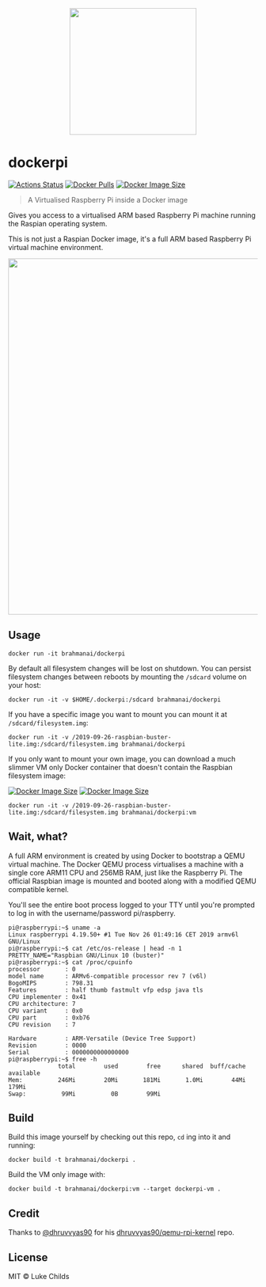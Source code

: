 <div align="center">
	<img width="256" src="media/logo.svg">
</div>

# dockerpi

[![Actions Status](https://badgen.net/github/checks/brahmanai/dockerpi?icon=github&label=Build%20Status)](https://github.com/brahman-ai/dockerpi/actions)
[![Docker Pulls](https://badgen.net/docker/pulls/brahmanai/dockerpi?icon=docker&label=Docker%20pulls)](https://hub.docker.com/r/brahmanai/dockerpi/)
[![Docker Image Size](https://badgen.net/docker/size/brahmanai/dockerpi/latest/amd64?icon=docker&label=brahmanai/dockerpi)](https://hub.docker.com/r/brahmanai/dockerpi/tags)

> A Virtualised Raspberry Pi inside a Docker image

Gives you access to a virtualised ARM based Raspberry Pi machine running the Raspian operating system.

This is not just a Raspian Docker image, it's a full ARM based Raspberry Pi virtual machine environment.

<div align="center">
	<img src="media/demo.svg" width="720">
</div>

## Usage

```
docker run -it brahmanai/dockerpi
```

By default all filesystem changes will be lost on shutdown. You can persist filesystem changes between reboots by mounting the `/sdcard` volume on your host:

```
docker run -it -v $HOME/.dockerpi:/sdcard brahmanai/dockerpi
```

If you have a specific image you want to mount you can mount it at `/sdcard/filesystem.img`:

```
docker run -it -v /2019-09-26-raspbian-buster-lite.img:/sdcard/filesystem.img brahmanai/dockerpi
```

If you only want to mount your own image, you can download a much slimmer VM only Docker container that doesn't contain the Raspbian filesystem image:

[![Docker Image Size](https://badgen.net/docker/size/brahmanai/dockerpi/latest/amd64?icon=docker&label=brahmanai/dockerpi:latest)](https://hub.docker.com/r/brahmanai/dockerpi/tags?name=latest)
[![Docker Image Size](https://badgen.net/docker/size/brahmanai/dockerpi/vm/amd64?icon=docker&label=brahmanai/dockerpi:vm)](https://hub.docker.com/r/brahmanai/dockerpi/tags?name=vm)

```
docker run -it -v /2019-09-26-raspbian-buster-lite.img:/sdcard/filesystem.img brahmanai/dockerpi:vm
```

## Wait, what?

A full ARM environment is created by using Docker to bootstrap a QEMU virtual machine. The Docker QEMU process virtualises a machine with a single core ARM11 CPU and 256MB RAM, just like the Raspberry Pi. The official Raspbian image is mounted and booted along with a modified QEMU compatible kernel.

You'll see the entire boot process logged to your TTY until you're prompted to log in with the username/password pi/raspberry.

```
pi@raspberrypi:~$ uname -a
Linux raspberrypi 4.19.50+ #1 Tue Nov 26 01:49:16 CET 2019 armv6l GNU/Linux
pi@raspberrypi:~$ cat /etc/os-release | head -n 1
PRETTY_NAME="Raspbian GNU/Linux 10 (buster)"
pi@raspberrypi:~$ cat /proc/cpuinfo
processor       : 0
model name      : ARMv6-compatible processor rev 7 (v6l)
BogoMIPS        : 798.31
Features        : half thumb fastmult vfp edsp java tls
CPU implementer : 0x41
CPU architecture: 7
CPU variant     : 0x0
CPU part        : 0xb76
CPU revision    : 7

Hardware        : ARM-Versatile (Device Tree Support)
Revision        : 0000
Serial          : 0000000000000000
pi@raspberrypi:~$ free -h
              total        used        free      shared  buff/cache   available
Mem:          246Mi        20Mi       181Mi       1.0Mi        44Mi       179Mi
Swap:          99Mi          0B        99Mi
```

## Build

Build this image yourself by checking out this repo, `cd` ing into it and running:

```
docker build -t brahmanai/dockerpi .
```

Build the VM only image with:

```
docker build -t brahmanai/dockerpi:vm --target dockerpi-vm .
```

## Credit

Thanks to [@dhruvvyas90](https://github.com/dhruvvyas90) for his [dhruvvyas90/qemu-rpi-kernel](https://github.com/dhruvvyas90/qemu-rpi-kernel) repo.

## License

MIT © Luke Childs
